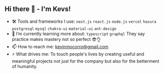 ## Hi there 👋 - I'm Kevs!

- 🛠 Tools and frameworks I use: `next.js` `react.js` `node.js` `vercel` `hasura` `postgresql` `mysql` `chakra-ui` `material-ui` `ant-design`
- 🌱 I’m currently learning more about: `typescript` `graphql` They say practice makes mastery not so perfect 😎👌
- 📫 How to reach me: [kevinmocorro@gmail.com](mailto:kevinmocorro@gmail.com)
- ⚡ What drives me: To touch people's lives by creating useful and meaningful projects not just for the company but also for the betterment of humanity. 
<!--
**kmocorro/kmocorro** is a ✨ _special_ ✨ repository because its `README.md` (this file) appears on your GitHub profile.

Here are some ideas to get you started:

- 
- 🌱 I’m currently learning ...
- 👯 I’m looking to collaborate on ...
- 🤔 I’m looking for help with ...
- 💬 Ask me about ...
- 📫 How to reach me: ...
- 😄 Pronouns: ...
- ⚡ Fun fact: ...
-->
